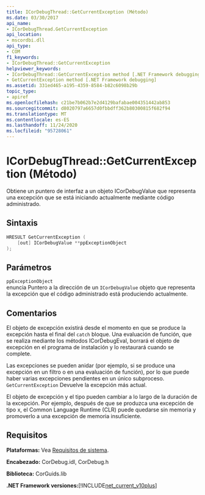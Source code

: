 ```yaml
---
title: ICorDebugThread::GetCurrentException (Método)
ms.date: 03/30/2017
api_name:
- ICorDebugThread.GetCurrentException
api_location:
- mscordbi.dll
api_type:
- COM
f1_keywords:
- ICorDebugThread::GetCurrentException
helpviewer_keywords:
- ICorDebugThread::GetCurrentException method [.NET Framework debugging]
- GetCurrentException method [.NET Framework debugging]
ms.assetid: 331ed465-a195-4359-8584-b82c6098b29b
topic_type:
- apiref
ms.openlocfilehash: c21be7b062b7e2d4129bafabae004351442ab853
ms.sourcegitcommit: d8020797a6657d0fbbdff362b80300815f682f94
ms.translationtype: MT
ms.contentlocale: es-ES
ms.lasthandoff: 11/24/2020
ms.locfileid: "95728061"
---
```

# <a name="icordebugthreadgetcurrentexception-method"></a>ICorDebugThread::GetCurrentException (Método)

Obtiene un puntero de interfaz a un objeto ICorDebugValue que representa una excepción que se está iniciando actualmente mediante código administrado.  
  
## <a name="syntax"></a>Sintaxis  
  
```cpp  
HRESULT GetCurrentException (  
    [out] ICorDebugValue **ppExceptionObject  
);  
```  
  
## <a name="parameters"></a>Parámetros  

 `ppExceptionObject`  
 enuncia Puntero a la dirección de un `ICorDebugValue` objeto que representa la excepción que el código administrado está produciendo actualmente.  
  
## <a name="remarks"></a>Comentarios  

 El objeto de excepción existirá desde el momento en que se produce la excepción hasta el final del `catch` bloque. Una evaluación de función, que se realiza mediante los métodos ICorDebugEval, borrará el objeto de excepción en el programa de instalación y lo restaurará cuando se complete.  
  
 Las excepciones se pueden anidar (por ejemplo, si se produce una excepción en un filtro o en una evaluación de función), por lo que puede haber varias excepciones pendientes en un único subproceso. `GetCurrentException` Devuelve la excepción más actual.  
  
 El objeto de excepción y el tipo pueden cambiar a lo largo de la duración de la excepción. Por ejemplo, después de que se produzca una excepción de tipo x, el Common Language Runtime (CLR) puede quedarse sin memoria y promoverlo a una excepción de memoria insuficiente.  
  
## <a name="requirements"></a>Requisitos  

 **Plataformas:** Vea [Requisitos de sistema](../../get-started/system-requirements.md).  
  
 **Encabezado:** CorDebug.idl, CorDebug.h  
  
 **Biblioteca:** CorGuids.lib  
  
 **.NET Framework versiones:**[!INCLUDE[net_current_v10plus](../../../../includes/net-current-v10plus-md.md)]
